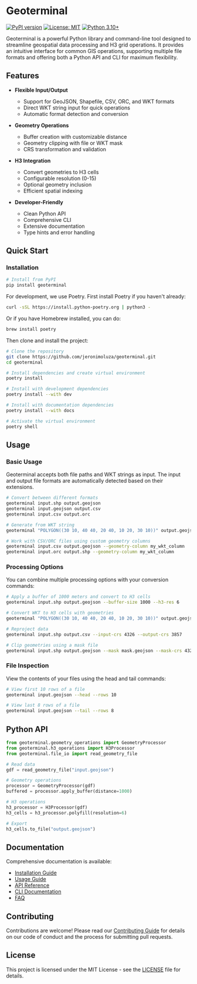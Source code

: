 # Geoterminal

[![PyPI version](https://img.shields.io/pypi/v/geoterminal.svg)](https://pypi.python.org/pypi/geoterminal/)
[![License: MIT](https://img.shields.io/badge/License-MIT-yellow.svg)](https://opensource.org/licenses/MIT)
[![Python 3.10+](https://img.shields.io/badge/python-3.10+-blue.svg)](https://www.python.org/downloads/)

Geoterminal is a powerful Python library and command-line tool designed to streamline geospatial data processing and H3 grid operations. It provides an intuitive interface for common GIS operations, supporting multiple file formats and offering both a Python API and CLI for maximum flexibility.

## Features

- **Flexible Input/Output**
  - Support for GeoJSON, Shapefile, CSV, ORC, and WKT formats
  - Direct WKT string input for quick operations
  - Automatic format detection and conversion

- **Geometry Operations**
  - Buffer creation with customizable distance
  - Geometry clipping with file or WKT mask
  - CRS transformation and validation

- **H3 Integration**
  - Convert geometries to H3 cells
  - Configurable resolution (0-15)
  - Optional geometry inclusion
  - Efficient spatial indexing

- **Developer-Friendly**
  - Clean Python API
  - Comprehensive CLI
  - Extensive documentation
  - Type hints and error handling

## Quick Start

### Installation

```bash
# Install from PyPI
pip install geoterminal
```

For development, we use Poetry. First install Poetry if you haven't already:

```bash
curl -sSL https://install.python-poetry.org | python3 -
```

Or if you have Homebrew installed, you can do:

```bash
brew install poetry
```

Then clone and install the project:

```bash
# Clone the repository
git clone https://github.com/jeronimoluza/geoterminal.git
cd geoterminal

# Install dependencies and create virtual environment
poetry install

# Install with development dependencies
poetry install --with dev

# Install with documentation dependencies
poetry install --with docs

# Activate the virtual environment
poetry shell
```

## Usage

### Basic Usage

Geoterminal accepts both file paths and WKT strings as input. The input and output file formats are automatically detected based on their extensions.

```bash
# Convert between different formats
geoterminal input.shp output.geojson
geoterminal input.geojson output.csv
geoterminal input.csv output.orc

# Generate from WKT string
geoterminal "POLYGON((30 10, 40 40, 20 40, 10 20, 30 10))" output.geojson

# Work with CSV/ORC files using custom geometry columns
geoterminal input.csv output.geojson --geometry-column my_wkt_column
geoterminal input.orc output.shp --geometry-column my_wkt_column
```

### Processing Options

You can combine multiple processing options with your conversion commands:

```bash
# Apply a buffer of 1000 meters and convert to H3 cells
geoterminal input.shp output.geojson --buffer-size 1000 --h3-res 6

# Convert WKT to H3 cells with geometries
geoterminal "POLYGON((30 10, 40 40, 20 40, 10 20, 30 10))" output.geojson --h3-res 6 --h3-geom

# Reproject data
geoterminal input.shp output.csv --input-crs 4326 --output-crs 3857

# Clip geometries using a mask file
geoterminal input.shp output.geojson --mask mask.geojson --mask-crs 4326
```

### File Inspection

View the contents of your files using the head and tail commands:

```bash
# View first 10 rows of a file
geoterminal input.geojson --head --rows 10

# View last 8 rows of a file
geoterminal input.geojson --tail --rows 8
```

## Python API

```python
from geoterminal.geometry_operations import GeometryProcessor
from geoterminal.h3_operations import H3Processor
from geoterminal.file_io import read_geometry_file

# Read data
gdf = read_geometry_file("input.geojson")

# Geometry operations
processor = GeometryProcessor(gdf)
buffered = processor.apply_buffer(distance=1000)

# H3 operations
h3_processor = H3Processor(gdf)
h3_cells = h3_processor.polyfill(resolution=6)

# Export
h3_cells.to_file("output.geojson")
```

## Documentation

Comprehensive documentation is available:

- [Installation Guide](docs/installation.md)
- [Usage Guide](docs/usage.md)
- [API Reference](docs/api.md)
- [CLI Documentation](docs/cli.md)
- [FAQ](docs/faq.md)

## Contributing

Contributions are welcome! Please read our [Contributing Guide](CONTRIBUTING.md) for details on our code of conduct and the process for submitting pull requests.

## License

This project is licensed under the MIT License - see the [LICENSE](LICENSE) file for details.
